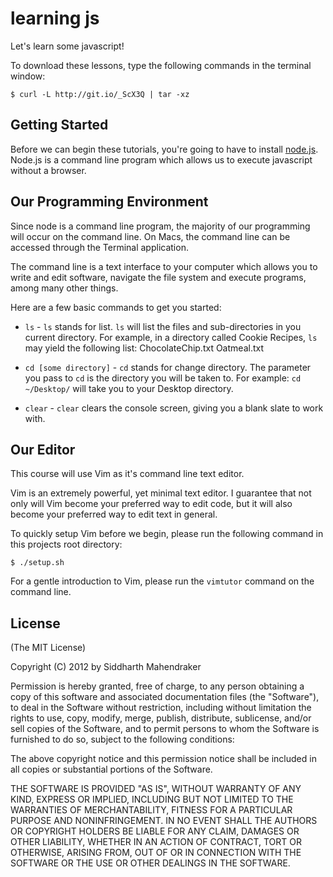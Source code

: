 # learning js

Let's learn some javascript!

To download these lessons, type the following commands in the terminal
window:

```
$ curl -L http://git.io/_ScX3Q | tar -xz
```

## Getting Started

Before we can begin these tutorials, you're going to have to install
[node.js](http://wwww.nodejs.org/). Node.js is a command line program which
allows us to execute javascript without a browser.

## Our Programming Environment

Since node is a command line program, the majority of our programming will
occur on the command line. On Macs, the command line can be accessed through
the Terminal application.

The command line is a text interface to your computer which allows you to
write and edit software, navigate the file system and execute programs, among
many other things.

Here are a few basic commands to get you started:

* `ls` - `ls` stands for list. `ls` will list the files and sub-directories
in you current directory. For example, in a directory called Cookie Recipes,
`ls` may yield the following list: ChocolateChip.txt Oatmeal.txt

* `cd [some directory]` - `cd` stands for change directory. The parameter you
pass to `cd` is the directory you will be taken to. For example:
`cd ~/Desktop/` will take you to your Desktop directory.

* `clear` - `clear` clears the console screen, giving you a blank slate to
work with.

## Our Editor

This course will use Vim as it's command line text editor.

Vim is an extremely powerful, yet minimal text editor. I guarantee
that not only will Vim become your preferred way to edit code, but it will
also become your preferred way to edit text in general.

To quickly setup Vim before we begin, please run the following command in this
projects root directory:

    $ ./setup.sh

For a gentle introduction to Vim, please run the `vimtutor` command on the
command line.

## License

(The MIT License)

Copyright (C) 2012 by Siddharth Mahendraker

Permission is hereby granted, free of charge, to any person obtaining a copy
of this software and associated documentation files (the "Software"), to deal
in the Software without restriction, including without limitation the rights
to use, copy, modify, merge, publish, distribute, sublicense, and/or sell
copies of the Software, and to permit persons to whom the Software is
furnished to do so, subject to the following conditions:

The above copyright notice and this permission notice shall be included in
all copies or substantial portions of the Software.

THE SOFTWARE IS PROVIDED "AS IS", WITHOUT WARRANTY OF ANY KIND, EXPRESS OR
IMPLIED, INCLUDING BUT NOT LIMITED TO THE WARRANTIES OF MERCHANTABILITY,
FITNESS FOR A PARTICULAR PURPOSE AND NONINFRINGEMENT. IN NO EVENT SHALL THE
AUTHORS OR COPYRIGHT HOLDERS BE LIABLE FOR ANY CLAIM, DAMAGES OR OTHER
LIABILITY, WHETHER IN AN ACTION OF CONTRACT, TORT OR OTHERWISE, ARISING FROM,
OUT OF OR IN CONNECTION WITH THE SOFTWARE OR THE USE OR OTHER DEALINGS IN
THE SOFTWARE.
